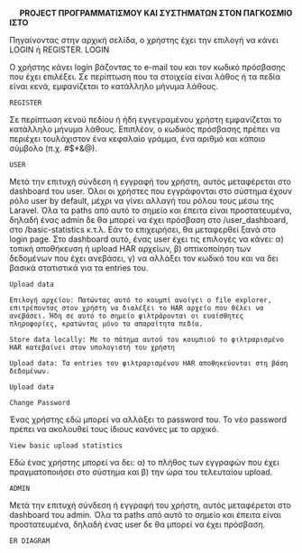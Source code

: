 
<b> PROJECT ΠΡΟΓΡΑΜΜΑΤΙΣΜΟΥ ΚΑΙ ΣΥΣΤΗΜΑΤΩΝ ΣΤΟΝ ΠΑΓΚΟΣΜΙΟ ΙΣΤΟ </b>

Πηγαίνοντας στην αρχική σελίδα, ο χρήστης έχει την επιλογή να κάνει LOGIN ή REGISTER.
 	LOGIN
 
Ο χρήστης κάνει login βάζοντας το e-mail του και τον κωδικό πρόσβασης που έχει επιλέξει. Σε περίπτωση που τα στοιχεία είναι λάθος ή τα πεδία είναι κενά, εμφανίζεται το κατάλληλο μήνυμα λάθους.
 
 	REGISTER
 
Σε περίπτωση κενού πεδίου ή ήδη εγγεγραμένου χρήστη εμφανίζεται το κατάλληλο μήνυμα λάθους. Επιπλέον, ο κωδικός πρόσβασης πρέπει να περιέχει τουλάχιστον ένα κεφαλαίο γράμμα, ένα αριθμό και κάποιο σύμβολο (π.χ. #$*&@).
 
 	USER
 
Μετά την επιτυχή σύνδεση ή εγγραφή του χρήστη, αυτός μεταφέρεται στο dashboard του user. Όλοι οι χρήστες που εγγράφονται στο σύστημα έχουν ρόλο user by default, μέχρι να γίνει αλλαγή του ρόλου τους μέσω της Laravel. Όλα τα paths από αυτό το σημείο και έπειτα είναι προστατευμένα, δηλαδή ένας admin δε θα μπορεί να έχει πρόσβαση στο /user_dashboard, στο /basic-statistics κ.τ.λ. Εάν το επιχειρήσει, θα μεταφερθεί ξανά στο login page. Στο dashboard αυτό, ένας user έχει τις επιλογές να κάνει: α) τοπική αποθήκευση ή upload HAR αρχείων, β) οπτικοποίηση των δεδομένων που έχει ανεβάσει, γ) να αλλάξει τον κωδικό του και να δει βασικά στατιστικά για τα entries του. 
 	
    Upload data

	Επιλογή αρχείου: Πατώντας αυτό το κουμπί ανοίγει ο file explorer, επιτρέποντας στον χρήστη να διαλέξει το HAR αρχείο που θέλει να ανεβάσει. Ήδη σε αυτό το σημείο φιλτράρονται οι ευαίσθητες πληροφορίες, κρατώντας μόνο τα απαραίτητα πεδία.
 
	Store data locally: Με το πάτημα αυτού του κουμπιού το φιλτραρισμένο HAR κατεβαίνει στον υπολογιστή του χρήστη
 
	Upload data: Τα entries του φιλτραρισμένου HAR αποθηκεύονται στη βάση δεδομένων.  

 	Upload data

	Change Password
Ένας χρήστης εδώ μπορεί να αλλάξει το password του. Το νέο password πρέπει να ακολουθεί τους ίδιους κανόνες με το αρχικό.
 
	View basic upload statistics
Εδώ ένας χρήστης μπορεί να δει: α) το πλήθος των εγγραφών που έχει πραγματοποιήσει στο σύστημα και β) την ώρα του τελευταίου upload.
 
 	ADMIN
 
Μετά την επιτυχή σύνδεση ή εγγραφή του χρήστη, αυτός μεταφέρεται στο dashboard του admin. Όλα τα paths από αυτό το σημείο και έπειτα είναι προστατευμένα, δηλαδή ένας user δε θα μπορεί να έχει πρόσβαση.

 	ER DIAGRAM

 

